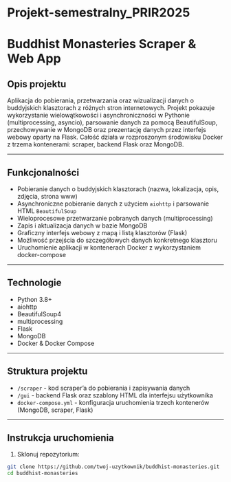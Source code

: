 # Projekt-semestralny_PRIR2025

# Buddhist Monasteries Scraper & Web App

## Opis projektu

Aplikacja do pobierania, przetwarzania oraz wizualizacji danych o buddyjskich klasztorach z różnych stron internetowych. Projekt pokazuje wykorzystanie wielowątkowości i asynchroniczności w Pythonie (multiprocessing, asyncio), parsowanie danych za pomocą BeautifulSoup, przechowywanie w MongoDB oraz prezentację danych przez interfejs webowy oparty na Flask. Całość działa w rozproszonym środowisku Docker z trzema kontenerami: scraper, backend Flask oraz MongoDB.

---

## Funkcjonalności

- Pobieranie danych o buddyjskich klasztorach (nazwa, lokalizacja, opis, zdjęcia, strona www)
- Asynchroniczne pobieranie danych z użyciem `aiohttp` i parsowanie HTML `BeautifulSoup`
- Wieloprocesowe przetwarzanie pobranych danych (multiprocessing)
- Zapis i aktualizacja danych w bazie MongoDB
- Graficzny interfejs webowy z mapą i listą klasztorów (Flask)
- Możliwość przejścia do szczegółowych danych konkretnego klasztoru
- Uruchomienie aplikacji w kontenerach Docker z wykorzystaniem docker-compose

---

## Technologie

- Python 3.8+
- aiohttp
- BeautifulSoup4
- multiprocessing
- Flask
- MongoDB
- Docker & Docker Compose

---

## Struktura projektu

- `/scraper` - kod scraper’a do pobierania i zapisywania danych
- `/gui` - backend Flask oraz szablony HTML dla interfejsu użytkownika
- `docker-compose.yml` - konfiguracja uruchomienia trzech kontenerów (MongoDB, scraper, Flask)

---

## Instrukcja uruchomienia

1. Sklonuj repozytorium:

```bash
git clone https://github.com/twoj-uzytkownik/buddhist-monasteries.git
cd buddhist-monasteries
